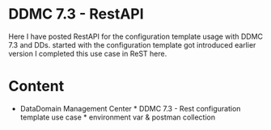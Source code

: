 # DDMC 7.3 - RestAPI
Here I have posted RestAPI for the configuration template usage with DDMC 7.3 and DDs.
started with the configuration template got introduced earlier version I completed this use case in ReST here.

# Content

  * DataDomain Management Center
  		 * DDMC 7.3 - Rest configuration template use case
  		 	* environment var & postman collection
